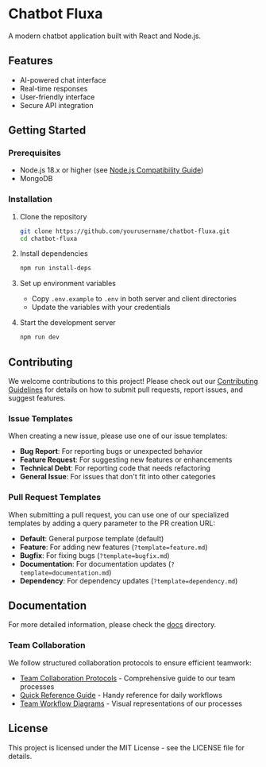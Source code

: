 # Chatbot Fluxa

A modern chatbot application built with React and Node.js.

## Features

- AI-powered chat interface
- Real-time responses
- User-friendly interface
- Secure API integration

## Getting Started

### Prerequisites

- Node.js 18.x or higher (see [Node.js Compatibility Guide](docs/node-compatibility.md))
- MongoDB

### Installation

1. Clone the repository
   ```bash
   git clone https://github.com/yourusername/chatbot-fluxa.git
   cd chatbot-fluxa
   ```

2. Install dependencies
   ```bash
   npm run install-deps
   ```

3. Set up environment variables
   - Copy `.env.example` to `.env` in both server and client directories
   - Update the variables with your credentials

4. Start the development server
   ```bash
   npm run dev
   ```

## Contributing

We welcome contributions to this project! Please check out our [Contributing Guidelines](CONTRIBUTING.md) for details on how to submit pull requests, report issues, and suggest features.

### Issue Templates

When creating a new issue, please use one of our issue templates:

- **Bug Report**: For reporting bugs or unexpected behavior
- **Feature Request**: For suggesting new features or enhancements
- **Technical Debt**: For reporting code that needs refactoring
- **General Issue**: For issues that don't fit into other categories

### Pull Request Templates

When submitting a pull request, you can use one of our specialized templates by adding a query parameter to the PR creation URL:

- **Default**: General purpose template (default)
- **Feature**: For adding new features (`?template=feature.md`)
- **Bugfix**: For fixing bugs (`?template=bugfix.md`)
- **Documentation**: For documentation updates (`?template=documentation.md`)
- **Dependency**: For dependency updates (`?template=dependency.md`)

## Documentation

For more detailed information, please check the [docs](docs/) directory.

### Team Collaboration

We follow structured collaboration protocols to ensure efficient teamwork:

- [Team Collaboration Protocols](docs/team-collaboration.md) - Comprehensive guide to our team processes
- [Quick Reference Guide](docs/collaboration-quick-reference.md) - Handy reference for daily workflows
- [Team Workflow Diagrams](docs/team-workflow.md) - Visual representations of our processes

## License

This project is licensed under the MIT License - see the LICENSE file for details.
